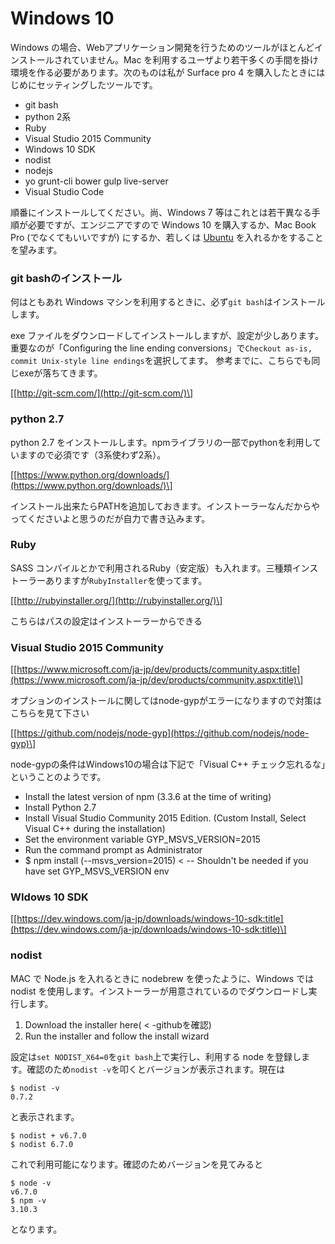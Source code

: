 # Windows 10

Windows の場合、Webアプリケーション開発を行うためのツールがほとんどインストールされていません。Mac を利用するユーザより若干多くの手間を掛け環境を作る必要があります。次のものは私が Surface pro 4 を購入したときにはじめにセッティングしたツールです。

* git bash
* python 2系
* Ruby
* Visual Studio 2015 Community
* Windows 10 SDK
* nodist
* nodejs
* yo grunt-cli bower gulp live-server
* Visual Studio Code

順番にインストールしてください。尚、Windows 7 等はこれとは若干異なる手順が必要ですが、エンジニアですので Windows 10 を購入するか、Mac Book Pro \(でなくてもいいですが\) にするか、若しくは [Ubuntu](https://www.ubuntu.com/) を入れるかをすることを望みます。

### git bashのインストール

何はともあれ Windows マシンを利用するときに、必ず`git bash`はインストールします。

exe ファイルをダウンロードしてインストールしますが、設定が少しあります。重要なのが「Configuring the line ending conversions」で`Checkout as-is, commit Unix-style line endings`を選択してます。 参考までに、こちらでも同じexeが落ちてきます。

\[[http://git-scm.com/](http://git-scm.com/)\]

### python 2.7

python 2.7 をインストールします。npmライブラリの一部でpythonを利用していますので必須です（3系使わず2系）。

\[[https://www.python.org/downloads/](https://www.python.org/downloads/)\]

インストール出来たらPATHを追加しておきます。インストーラーなんだからやってくださいよと思うのだが自力で書き込みます。

### Ruby

SASS コンパイルとかで利用されるRuby（安定版）も入れます。三種類インストーラーありますが`RubyInstaller`を使ってます。

\[[http://rubyinstaller.org/](http://rubyinstaller.org/)\]

こちらはパスの設定はインストーラーからできる

### Visual Studio 2015 Community

\[[https://www.microsoft.com/ja-jp/dev/products/community.aspx:title](https://www.microsoft.com/ja-jp/dev/products/community.aspx:title)\]

オプションのインストールに関してはnode-gypがエラーになりますので対策はこちらを見て下さい

\[[https://github.com/nodejs/node-gyp](https://github.com/nodejs/node-gyp)\]

node-gypの条件はWindows10の場合は下記で「Visual C++ チェック忘れるな」ということのようです。

* Install the latest version of npm \(3.3.6 at the time of writing\)
* Install Python 2.7
* Install Visual Studio Community 2015 Edition. \(Custom Install, Select Visual C++ during the installation\)
* Set the environment variable GYP\_MSVS\_VERSION=2015
* Run the command prompt as Administrator
* $ npm install \(--msvs\_version=2015\) 
  &lt;
  -- Shouldn't be needed if you have set GYP\_MSVS\_VERSION env

### WIdows 10 SDK

\[[https://dev.windows.com/ja-jp/downloads/windows-10-sdk:title](https://dev.windows.com/ja-jp/downloads/windows-10-sdk:title)\]

### nodist

MAC で Node.js を入れるときに nodebrew を使ったように、Windows では nodist を使用します。インストーラーが用意されているのでダウンロードし実行します。

1. Download the installer here\(
   &lt;
   -githubを確認\)
2. Run the installer and follow the install wizard

設定は`set NODIST_X64=0`を`git bash`上で実行し、利用する node を登録します。確認のため`nodist -v`を叩くとバージョンが表示されます。現在は

```
$ nodist -v
0.7.2
```

と表示されます。

```
$ nodist + v6.7.0
$ nodist 6.7.0
```

これで利用可能になります。確認のためバージョンを見てみると

```
$ node -v
v6.7.0
$ npm -v
3.10.3
```

となります。

